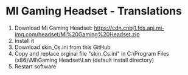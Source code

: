 # MI Gaming Headset - Translations 
1. Download Mi Gaming Headset: https://cdn.cnbj1.fds.api.mi-img.com/headset/Mi%20Gaming%20Headset.zip
2. Install it
3. Download skin_Cs.ini from this GitHub
4. Copy and replace orginal file "skin_Cs.ini" in C:\Program Files (x86)\MI\Gaming Headset\Lan (default install directory)
5. Restart software
